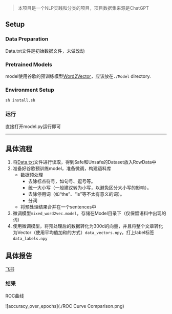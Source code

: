 >本项目是一个NLP实践和分类的项目，项目数据集来源是ChatGPT

## Setup

### Data Preparation



Data.txt文件是初始数据文件，未做改动





### Pretrained Models



model使用谷歌的预训练模型[Word2Vector](https://code.google.com/archive/p/word2vec/)，应该放在`./Model` directory.

### Environment Setup

```
sh install.sh
```



### 运行

直接打开model.py运行即可

---

## 具体流程

1. 将[Data.txt](https://github.com/Anonymi1ty/ML_Project/blob/main/Data.txt)文件进行读取，得到Safe和Unsafe的Dataset放入RowData中
2. 准备好谷歌预训练model，准备微调，构建语料库
   - 数据预处理
     - 去除标点符号，如句号、逗号等。 
     - 统一大小写（一般建议转为小写，以避免区分大小写的影响）。 
     - 去除停用词（如“the”、“is”等不太有意义的词）。 
     - 分词
   - 将预处理结果合并在一个sentences中
3. 微调模型`mixed_word2vec.model`，存储在Model目录下（仅保留语料中出现的词）
4. 使用微调模型，将预处理后的数据转化为300d的向量，并且将整个文章转化为Vector（使用平均值加和的方式）`data_vectors.npy`，打上label标签`data_labels.npy`



## 具体报告

[飞书](https://icnir26y0hx8.feishu.cn/wiki/LE03w6B6ziYLSHkduI1cHty5nrh?from=from_copylink)



### 结果

ROC曲线

![accuracy_over_epochs](./ROC Curve Comparison.png)